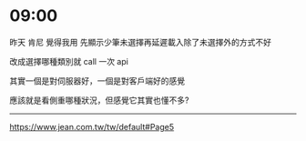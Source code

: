 # 09:00

昨天 肯尼 覺得我用 先顯示少筆未選擇再延遲載入除了未選擇外的方式不好

改成選擇哪種類別就 call 一次 api

其實一個是對伺服器好，一個是對客戶端好的感覺

應該就是看側重哪種狀況，但感覺它其實也懂不多?

---

<https://www.jean.com.tw/tw/default#Page5>